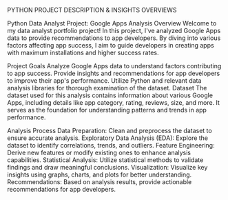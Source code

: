 PYTHON PROJECT DESCRIPTION & INSIGHTS OVERVIEWS

Python Data Analyst Project: Google Apps Analysis Overview Welcome to my data analyst portfolio project! In this project, I've analyzed Google Apps data to provide recommendations to app developers. By diving into various factors affecting app success, I aim to guide developers in creating apps with maximum installations and higher success rates.

Project Goals Analyze Google Apps data to understand factors contributing to app success. Provide insights and recommendations for app developers to improve their app's performance. Utilize Python and relevant data analysis libraries for thorough examination of the dataset. Dataset The dataset used for this analysis contains information about various Google Apps, including details like app category, rating, reviews, size, and more. It serves as the foundation for understanding patterns and trends in app performance.

Analysis Process Data Preparation: Clean and preprocess the dataset to ensure accurate analysis. 
Exploratory Data Analysis (EDA): Explore the dataset to identify correlations, trends, and outliers. 
Feature Engineering: Derive new features or modify existing ones to enhance analysis capabilities. 
Statistical Analysis: Utilize statistical methods to validate findings and draw meaningful conclusions. 
Visualization: Visualize key insights using graphs, charts, and plots for better understanding. Recommendations: Based on analysis results, provide actionable recommendations for app developers.

